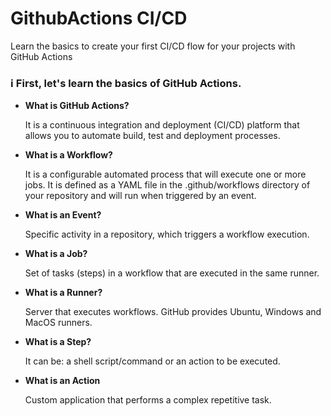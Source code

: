 # GithubActions CI/CD
Learn the basics to create your first CI/CD flow for your projects with GitHub Actions

### ℹ️ First, let's learn the basics of GitHub Actions.

 - **What is GitHub Actions?**
   <p>It is a continuous integration and deployment (CI/CD) platform that allows you to automate build, test and deployment processes.</p> 

- **What is a Workflow?**
  <p> It is a configurable automated process that will execute one or more jobs. It is defined as a YAML file in the .github/workflows directory of your repository and will run when triggered by an event.</p>

- **What is an Event?**
  <p> Specific activity in a repository, which triggers a workflow execution.</p>

- **What is a Job?**
  <p> Set of tasks (steps) in a workflow that are executed in the same runner.</p>

- **What is a Runner?**
  <p> Server that executes workflows. GitHub provides Ubuntu, Windows and MacOS runners.</p>

- **What is a Step?**
  <p> It can be: a shell script/command or an action to be executed.</p>

- **What is an Action**
  <p> Custom application that performs a complex repetitive task.</p>
